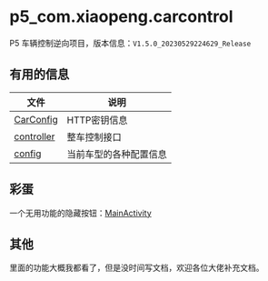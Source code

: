 # p5_com.xiaopeng.carcontrol
P5 车辆控制逆向项目，版本信息：`V1.5.0_20230529224629_Release`

## 有用的信息

|  文件   | 说明  |
|  ----  | ----  |
| [CarConfig](./app/src/main/java/com/xiaopeng/carcontrol/CarConfig.java#L35)  | HTTP密钥信息 |
| [controller](./app/src/main/java/com/xiaopeng/carcontrol/carmanager/controller ) | 整车控制接口 |
| [config](./app/src/main/java/com/xiaopeng/carcontrol/config)  | 当前车型的各种配置信息 |

## 彩蛋

一个无用功能的隐藏按钮：[MainActivity](./app/src/main/java/com/xiaopeng/carcontrol/view/MainActivity.java#L254)

## 其他

里面的功能大概我都看了，但是没时间写文档，欢迎各位大佬补充文档。



